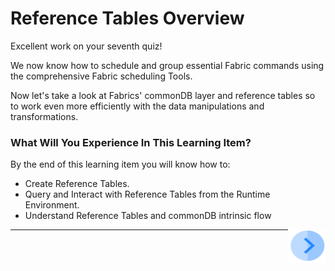 # Reference Tables Overview

Excellent work on your seventh quiz!

We now know how to schedule and group essential Fabric commands using the comprehensive Fabric scheduling Tools. 

Now let's take a look at Fabrics' commonDB layer and reference tables so to work even more efficiently with the data manipulations and transformations.  


### What Will You Experience In This Learning Item?

By the end of this learning item you will know how to:

- Create Reference Tables.
- Query and Interact with Reference Tables from the Runtime Environment.
- Understand Reference Tables and commonDB intrinsic flow


[<img align="right" width="60" height="54" src="/articles/images/Next.png">](/academy/Training_Level_1/08_reference(commonDB)_tables/02_commonDB_flow.md)

------
